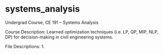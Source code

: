 # systems_analysis
Undergrad Course, CE 191 – Systems Analysis

Course Description: Learned optimization techniques (i.e. LP, QP, MIP, NLP, DP) for decision-making in civil engineering systems.

File Descriptions:
  1.
